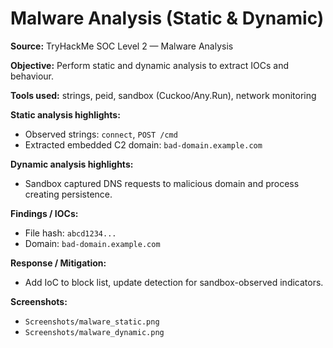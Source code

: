# Malware Analysis (Static & Dynamic)

**Source:** TryHackMe SOC Level 2 — Malware Analysis

**Objective:** Perform static and dynamic analysis to extract IOCs and behaviour.

**Tools used:** strings, peid, sandbox (Cuckoo/Any.Run), network monitoring

**Static analysis highlights:**
- Observed strings: `connect`, `POST /cmd`
- Extracted embedded C2 domain: `bad-domain.example.com`

**Dynamic analysis highlights:**
- Sandbox captured DNS requests to malicious domain and process creating persistence.

**Findings / IOCs:**
- File hash: `abcd1234...`
- Domain: `bad-domain.example.com`

**Response / Mitigation:**
- Add IoC to block list, update detection for sandbox-observed indicators.

**Screenshots:**  
- `Screenshots/malware_static.png`  
- `Screenshots/malware_dynamic.png`
